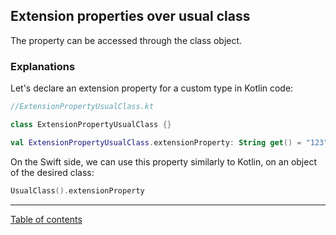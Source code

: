 ## Extension properties over usual class

The property can be accessed through the class object.

### Explanations

Let's declare an extension property for a custom type in Kotlin code:

```kotlin
//ExtensionPropertyUsualClass.kt

class ExtensionPropertyUsualClass {}

val ExtensionPropertyUsualClass.extensionProperty: String get() = "123"
```

On the Swift side, we can use this property similarly to Kotlin, on an object of the desired class:

```swift
UsualClass().extensionProperty
```

---
[Table of contents](/README.md)